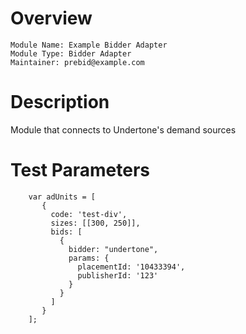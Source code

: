 # Overview

```
Module Name: Example Bidder Adapter
Module Type: Bidder Adapter
Maintainer: prebid@example.com
```
# Description

Module that connects to Undertone's demand sources

# Test Parameters
```
    var adUnits = [
       {
         code: 'test-div',
         sizes: [[300, 250]],
         bids: [
           {
             bidder: "undertone",
             params: {
               placementId: '10433394',
               publisherId: '123'
             }
           }
         ]
       }
    ];
```